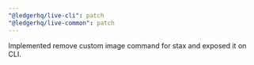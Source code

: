```yaml
---
"@ledgerhq/live-cli": patch
"@ledgerhq/live-common": patch
---
```


Implemented remove custom image command for stax and exposed it on CLI.
